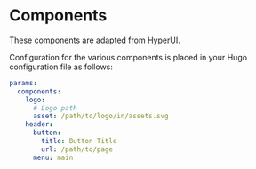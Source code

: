 # Components

These components are adapted from [HyperUI](https://github.com/markmead/hyperui).

Configuration for the various components is placed in your Hugo configuration file as follows:

```yaml
params:
  components:
    logo:
      # Logo path
      asset: /path/to/logo/in/assets.svg
    header:
      button:
        title: Button Title
        url: /path/to/page
      menu: main
```
